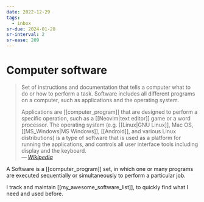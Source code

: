 ```yaml
---
date: 2022-12-29
tags:
  - inbox
sr-due: 2024-01-28
sr-interval: 2
sr-ease: 209
---
```

# Computer software

> Set of instructions and documentation that tells a computer what to do or how
> to perform a task. Software includes all different programs on a computer,
> such as applications and the operating system.
>
> Applications are [[computer_program]] that are designed to perform a specific
> operation, such as a [[Neovim|text editor]] game or a word processor. The
> operating system (e.g. [[Linux|GNU Linux]], Mac OS, [[MS_Windows|MS Windows]],
> [[Android]], and various Linux distributions) is a type of software that is
> used as a platform for running the applications, and controls all user
> interface tools including display and the keyboard.\
> — <cite>[Wikipedia](https://en.wikipedia.org/wiki/Computer_program)</cite>

A Software is a [[computer_program]] set, in which one or many programs are
executed sequentially or simultaneously to perform a particular job.

I track and maintain [[my_awesome_software_list]], to quickly find what I need
and used before.
